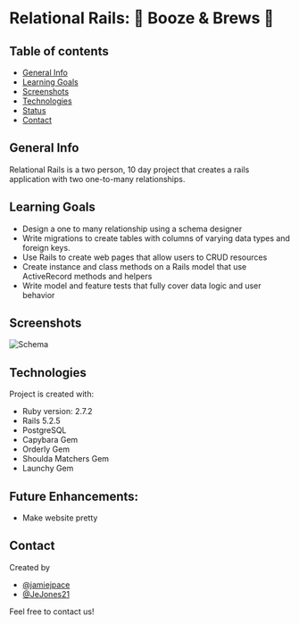 #  Relational Rails: 🥃 Booze & Brews 🍺
## Table of contents
* [General Info](#general-info)
* [Learning Goals](#learning-goals)
* [Screenshots](#screenshots)
* [Technologies](#technologies)
* [Status](#status)
* [Contact](#contact)
## General Info
Relational Rails is a two person, 10 day project that creates a rails application with two one-to-many relationships.
## Learning Goals
* Design a one to many relationship using a schema designer
* Write migrations to create tables with columns of varying data types and foreign keys.
* Use Rails to create web pages that allow users to CRUD resources
* Create instance and class methods on a Rails model that use ActiveRecord methods and helpers
* Write model and feature tests that fully cover data logic and user behavior
## Screenshots
![Schema](https://user-images.githubusercontent.com/81520519/131570867-389e9741-4ef9-4972-a8fe-7bb4658ef54c.png)
## Technologies
Project is created with:
* Ruby version: 2.7.2
* Rails 5.2.5
* PostgreSQL
* Capybara Gem
* Orderly Gem
* Shoulda Matchers Gem
* Launchy Gem

## Future Enhancements:
* Make website pretty

## Contact
Created by
* [@jamiejpace](https://github.com/jamiejpace)
* [@JeJones21](https://github.com/JeJones21)

Feel free to contact us!
 
